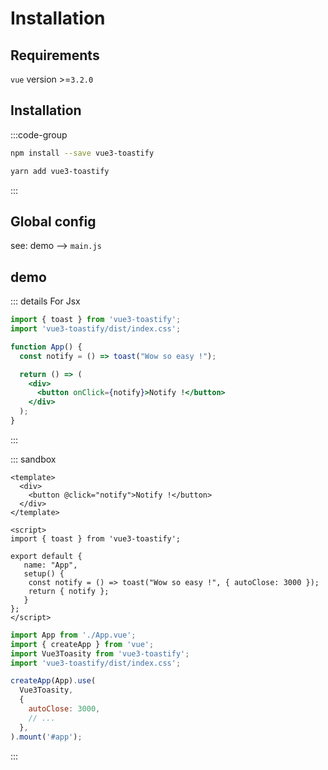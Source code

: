 # Installation

## Requirements

`vue` version >=`3.2.0`

## Installation


:::code-group
```bash  [Npm]
npm install --save vue3-toastify
```

```bash  [Yarn]
yarn add vue3-toastify
```
:::

## Global config

see: demo --> `main.js`

## demo

::: details For Jsx
```jsx
import { toast } from 'vue3-toastify';
import 'vue3-toastify/dist/index.css';

function App() {
  const notify = () => toast("Wow so easy !");

  return () => (
    <div>
      <button onClick={notify}>Notify !</button>
    </div>
  );
}
```
:::

::: sandbox
```vue App.vue
<template>
  <div>
    <button @click="notify">Notify !</button>
  </div>
</template>

<script>
import { toast } from 'vue3-toastify';

export default {
   name: "App",
   setup() {
    const notify = () => toast("Wow so easy !", { autoClose: 3000 });
    return { notify };
   }
};
</script>
```

```js /src/main.js [active]
import App from './App.vue';
import { createApp } from 'vue';
import Vue3Toasity from 'vue3-toastify';
import 'vue3-toastify/dist/index.css';

createApp(App).use(
  Vue3Toasity,
  {
    autoClose: 3000,
    // ...
  },
).mount('#app');
```
:::
